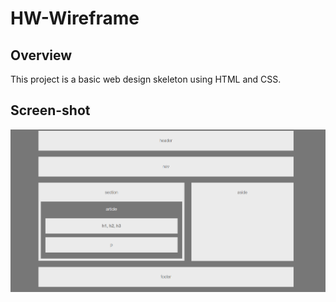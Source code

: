 # HW-Wireframe
## Overview
This project is a basic web design skeleton using HTML and CSS.
## Screen-shot
![image](./images/hw.PNG)